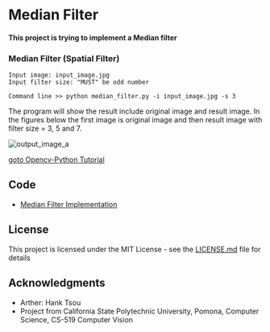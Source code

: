 # Median Filter
#### This project is trying to implement a Median filter

### Median Filter (Spatial Filter) 
```
Input image: input_image.jpg
Input filter size: "MUST" be odd number

Command line >> python median_filter.py -i input_image.jpg -s 3
```

The program will show the result include original image and result image. In the figures below the first image is original image and then result image with filter size = 3, 5 and 7. 
	    
![output_image_a](https://user-images.githubusercontent.com/28382639/35772786-e736f8e4-08f8-11e8-8bc0-2420ed135d29.jpg)

[goto Opencv-Python Tutorial](https://github.com/Hank-Tsou/Computer-Vision-OpenCV-Python)

## Code
- [Median Filter Implementation](https://github.com/Hank-Tsou/Implement-median_filter/blob/master/median_filter.py)

## License

This project is licensed under the MIT License - see the [LICENSE.md](LICENSE.md) file for details

## Acknowledgments

* Arther: Hank Tsou
* Project from California State Polytechnic University, Pomona, Computer Science, CS-519 Computer Vision
